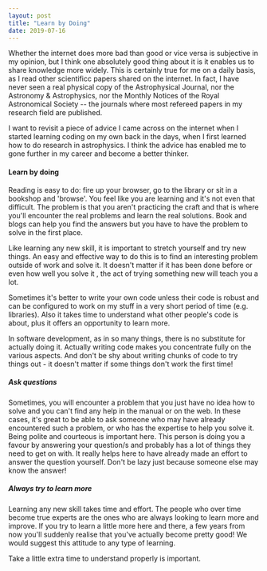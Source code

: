 ```yaml
---
layout: post
title: "Learn by Doing"
date: 2019-07-16
---
```


Whether the internet does more bad than good or vice versa is subjective in my opinion, but I think one absolutely good thing about it is it enables us to share knowledge more widely. This is certainly true for me on a daily basis, as I read other scientificc papers shared on the internet. In fact, I have never seen a real physical copy of the Astrophysical Journal, nor the Astronomy & Astrophysics, nor the Monthly Notices of the Royal Astronomical Society -- the journals where most refereed papers in my research field are published.

I want to revisit a piece of advice I came across on the internet when I started learning coding on my own back in the days, when I first learned how to do research in astrophysics. I think the advice has enabled me to gone further in my career and become a better thinker.

#### Learn by doing

Reading is easy to do: fire up your browser, go to the library or sit in a bookshop and 'browse'. You feel like you are learning and it's not even that difficult. The problem is that you aren't practicing the craft and that is where you'll encounter the real problems and learn the real solutions. Book and blogs can help you find the answers but you have to have the problem to solve in the first place.

Like learning any new skill, it is important to stretch yourself and try new things. An easy and effective way to do this is to find an interesting problem outside of work and solve it. It doesn't matter if it has been done before or even how well you solve it , the act of trying something new will teach you a lot.

Sometimes it's better to write your own code unless their code is robust and can be configured to work on my stuff in a very short period of time (e.g. libraries). Also it takes time to understand what other people's code is about, plus it offers an opportunity to learn more. 

In software development, as in so many things, there is no substitute for actually doing it. Actually writing code makes you concentrate fully on the various aspects. And don't be shy about writing chunks of code to try things out - it doesn't matter if some things don't work the first time! 

##### Ask questions
Sometimes, you will encounter a problem that you just have no idea how to solve and you can't find any help in the manual or on the web.  In these cases, it's great to be able to ask someone who may have already encountered such a problem, or who has the expertise to help you solve it.  Being polite and courteous is important here.  This person is doing you a favour by answering your question/s and probably has a lot of things they need to get on with.  It really helps here to have already made an effort to answer the question yourself.  Don't be lazy just because someone else may know the answer! 

##### Always try to learn more
Learning any new skill takes time and effort.  The people who over time become true experts are the ones who are always looking to learn more and improve.  If you try to learn a little more here and there, a few years from now you'll suddenly realise that you've actually become pretty good!  We would suggest this attitude to any type of learning. 

Take a little extra time to understand properly is important.





